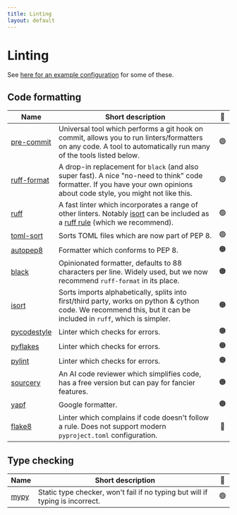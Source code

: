 ```yaml
---
title: Linting
layout: default
---
```


# Linting

See
[here for an example configuration](https://github.com/UCL-ARC/python-tooling/blob/main/%7B%7Bcookiecutter.project_slug%7D%7D/.pre-commit-config.yaml)
for some of these.

## Code formatting

| Name                                                     | Short description                                                                                                                                                                                     | 🚦  |
| -------------------------------------------------------- | ----------------------------------------------------------------------------------------------------------------------------------------------------------------------------------------------------- | :-: |
| [pre-commit](https://pre-commit.com/)                    | Universal tool which performs a git hook on commit, allows you to run linters/formatters on any code. A tool to automatically run many of the tools listed below.                                     | 🟢  |
| [ruff-format](https://github.com/astral-sh/ruff)         | A drop-in replacement for `black` (and also super fast). A nice "no-need to think" code formatter. If you have your own opinions about code style, you might not like this.                           | 🟢  |
| [ruff](https://github.com/astral-sh/ruff)                | A fast linter which incorporates a range of other linters. Notably [isort](https://pycqa.github.io/isort/) can be included as a [ruff rule](https://docs.astral.sh/ruff/rules/) (which we recommend). | 🟢  |
| [toml-sort](https://toml-sort.readthedocs.io/en/latest/) | Sorts TOML files which are now part of PEP 8.                                                                                                                                                         | 🟢  |
| [autopep8](https://github.com/hhatto/autopep8)           | Formatter which conforms to PEP 8.                                                                                                                                                                    | 🟠  |
| [black](https://black.readthedocs.io/en/stable/)         | Opinionated formatter, defaults to 88 characters per line. Widely used, but we now recommend `ruff-format` in its place.                                                                              | 🟠  |
| [isort](https://pycqa.github.io/isort/)                  | Sorts imports alphabetically, splits into first/third party, works on python & cython code. We recommend this, but it can be included in `ruff`, which is simpler.                                    | 🟠  |
| [pycodestyle](https://pycodestyle.pycqa.org/en/latest/)  | Linter which checks for errors.                                                                                                                                                                       | 🟠  |
| [pyflakes](https://github.com/PyCQA/pyflakes)            | Linter which checks for errors.                                                                                                                                                                       | 🟠  |
| [pylint](https://pylint.readthedocs.io/en/latest/)       | Linter which checks for errors.                                                                                                                                                                       | 🟠  |
| [sourcery](https://sourcery.ai/)                         | An AI code reviewer which simplifies code, has a free version but can pay for fancier features.                                                                                                       | 🟠  |
| [yapf](https://github.com/google/yapf)                   | Google formatter.                                                                                                                                                                                     | 🟠  |
| [flake8](https://flake8.pycqa.org/en/latest/)            | Linter which complains if code doesn't follow a rule. Does not support modern `pyproject.toml` configuration.                                                                                         | 🔴  |

## Type checking

| Name                                           | Short description                                                             | 🚦  |
| ---------------------------------------------- | ----------------------------------------------------------------------------- | :-: |
| [mypy](https://mypy.readthedocs.io/en/stable/) | Static type checker, won't fail if no typing but will if typing is incorrect. | 🟢  |
